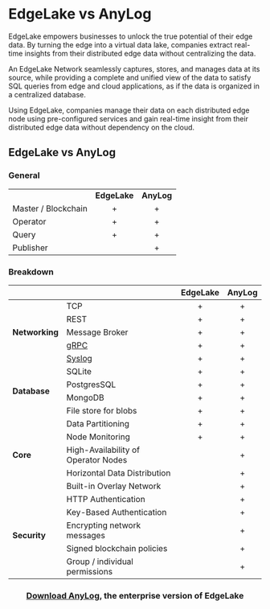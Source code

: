 # EdgeLake vs AnyLog

EdgeLake empowers businesses to unlock the true potential of their edge data. By turning the edge into a virtual data 
lake, companies extract real-time insights from their distributed edge data without centralizing the data.

An EdgeLake Network seamlessly captures, stores, and manages data at its source, while providing a complete and unified 
view of the data to satisfy SQL queries from edge and cloud applications, as if the data is organized in a centralized 
database. 

Using EdgeLake, companies manage their data on each distributed edge node using pre-configured services and gain 
real-time insight from their distributed edge data without dependency on the cloud.


## EdgeLake vs AnyLog

### General 
<table>
  <tr>
    <td></td>
    <td><strong>EdgeLake</strong></td>
    <td><strong>AnyLog</strong></td>
  </tr>
  <tr>
    <td style="text-align: left;">Master / Blockchain</td>
    <td style="text-align: center;">+</td>
    <td style="text-align: center;">+</td>
  </tr>
  <tr>
    <td style="text-align: left;">Operator</td>
    <td style="text-align: center;">+</td>
    <td style="text-align: center;">+</td>
  </tr>
  <tr>
    <td style="text-align: left;">Query</td>
    <td style="text-align: center;">+</td>
    <td style="text-align: center;">+</td>
  </tr>
  <tr>
    <td style="text-align: left;">Publisher</td>
    <td></td>
    <td style="text-align: center;">+</td>
  </tr>
</table>


### Breakdown
<table>
  <thead>
    <tr>
      <th></th>
      <th></th>
      <th style="text-align: center"><b>EdgeLake</b></th>
      <th style="text-align: center"><b>AnyLog</b></th>
    </tr>
  </thead>
  <tbody>
    <tr>
      <td rowspan="5"><b>Networking</b></td>
      <td>TCP</td>
      <td style="text-align: center;">+</td>
      <td style="text-align: center;">+</td>
    </tr>
    <tr>
      <td>REST</td>
      <td style="text-align: center;">+</td>
      <td style="text-align: center;">+</td>
    </tr>
    <tr>
      <td>Message Broker</td>
      <td style="text-align: center;">+</td>
      <td style="text-align: center;">+</td>
    </tr>
    <tr>
      <td><a href="southbound/kubearmor.md">gRPC</a></td>
      <td style="text-align: center;">+</td>
      <td style="text-align: center;">+</td>
    </tr>
    <tr>
      <td><a href="southbound/syslog.md">Syslog</a></td>
      <td style="text-align: center;">+</td>
      <td style="text-align: center;">+</td>
    </tr>
    <tr>
      <td rowspan="4"><b>Database</b></td>
      <td>SQLite</td>
      <td style="text-align: center;">+</td>
      <td style="text-align: center;">+</td>
    </tr>
    <tr>
      <td>PostgresSQL</td>
      <td style="text-align: center;">+</td>
      <td style="text-align: center;">+</td>
    </tr>
    <tr>
      <td>MongoDB</td>
      <td style="text-align: center;">+</td>
      <td style="text-align: center;">+</td>
    </tr>
    <tr>
      <td>File store for blobs</td>
      <td style="text-align: center;">+</td>
      <td style="text-align: center;">+</td>
    </tr>
    <tr>
      <td rowspan="5"><b>Core</b></td>
      <td>Data Partitioning</td>
      <td style="text-align: center;">+</td>
      <td style="text-align: center;">+</td>
    </tr>
    <tr>
      <td>Node Monitoring</td>
      <td style="text-align: center;">+</td>
      <td style="text-align: center;">+</td>
    </tr>
    <tr>
      <td>High-Availability of Operator Nodes</td>
      <td></td>
      <td style="text-align: center;">+</td>
    </tr>
    <tr>
      <td>Horizontal Data Distribution</td>
      <td></td>
      <td style="text-align: center;">+</td>
    </tr>
    <tr>
      <td>Built-in Overlay Network</td>
      <td></td>
      <td style="text-align: center;">+</td>
    </tr>
    <tr>
      <td rowspan="5"><b>Security</b></td>
      <td>HTTP Authentication</td>
      <td></td>
      <td style="text-align: center;">+</td>
    </tr>
    <tr>
      <td>Key-Based Authentication</td>
      <td></td>
      <td style="text-align: center;">+</td>
    </tr>
    <tr>
      <td>Encrypting network messages</td>
      <td></td>
      <td style="text-align: center;">+</td>
    </tr>
    <tr>
      <td>Signed blockchain policies</td>
      <td></td>
      <td style="text-align: center;">+</td>
    </tr>
    <tr>
      <td>Group / individual permissions</td>
      <td></td>
      <td style="text-align: center;">+</td>
    </tr>
  </tbody>
</table>

<h3 align="center"><a href="https://anylog.co/download-anylog/" target="_blank">Download AnyLog</a>, the enterprise version of EdgeLake</h3>
